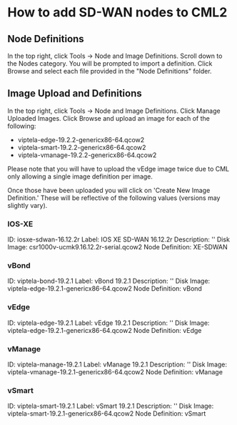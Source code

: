# How to add SD-WAN nodes to CML2

## Node Definitions
In the top right, click Tools -> Node and Image Definitions. Scroll down to the Nodes category. You will be prompted to import a definition. Click Browse and select each file provided in the "Node Definitions" folder.

## Image Upload and Definitions
In the top right, click Tools -> Node and Image Definitions. Click Manage Uploaded Images. Click Browse and upload an image for each of the following:
- viptela-edge-19.2.2-genericx86-64.qcow2
- viptela-smart-19.2.2-genericx86-64.qcow2
- viptela-vmanage-19.2.2-genericx86-64.qcow2

Please note that you will have to upload the vEdge image twice due to CML only allowing a single image definition per image.

Once those have been uploaded you will click on 'Create New Image Definition.' These will be reflective of the following values (versions may slightly vary).

### IOS-XE
ID: iosxe-sdwan-16.12.2r
Label: IOS XE SD-WAN 16.12.2r
Description: ''
Disk Image: csr1000v-ucmk9.16.12.2r-serial.qcow2
Node Definition: XE-SDWAN

### vBond
ID: viptela-bond-19.2.1
Label: vBond 19.2.1
Description: ''
Disk Image: viptela-edge-19.2.1-genericx86-64.qcow2
Node Definition: vBond

### vEdge
ID: viptela-edge-19.2.1
Label: vEdge 19.2.1
Description: ''
Disk Image: viptela-edge-19.2.1-genericx86-64.qcow2
Node Definition: vEdge

### vManage
ID: viptela-manage-19.2.1
Label: vManage 19.2.1
Description: ''
Disk Image: viptela-vmanage-19.2.1-genericx86-64.qcow2
Node Definition: vManage

### vSmart
ID: viptela-smart-19.2.1
Label: vSmart 19.2.1
Description: ''
Disk Image: viptela-smart-19.2.1-genericx86-64.qcow2
Node Definition: vSmart
